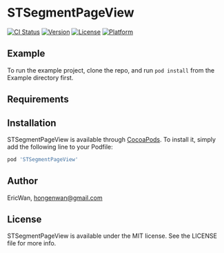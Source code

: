 # STSegmentPageView

[![CI Status](https://img.shields.io/travis/EricWan/STSegmentPageView.svg?style=flat)](https://travis-ci.org/EricWan/STSegmentPageView)
[![Version](https://img.shields.io/cocoapods/v/STSegmentPageView.svg?style=flat)](https://cocoapods.org/pods/STSegmentPageView)
[![License](https://img.shields.io/cocoapods/l/STSegmentPageView.svg?style=flat)](https://cocoapods.org/pods/STSegmentPageView)
[![Platform](https://img.shields.io/cocoapods/p/STSegmentPageView.svg?style=flat)](https://cocoapods.org/pods/STSegmentPageView)

## Example

To run the example project, clone the repo, and run `pod install` from the Example directory first.

## Requirements

## Installation

STSegmentPageView is available through [CocoaPods](https://cocoapods.org). To install
it, simply add the following line to your Podfile:

```ruby
pod 'STSegmentPageView'
```

## Author

EricWan, hongenwan@gmail.com

## License

STSegmentPageView is available under the MIT license. See the LICENSE file for more info.
